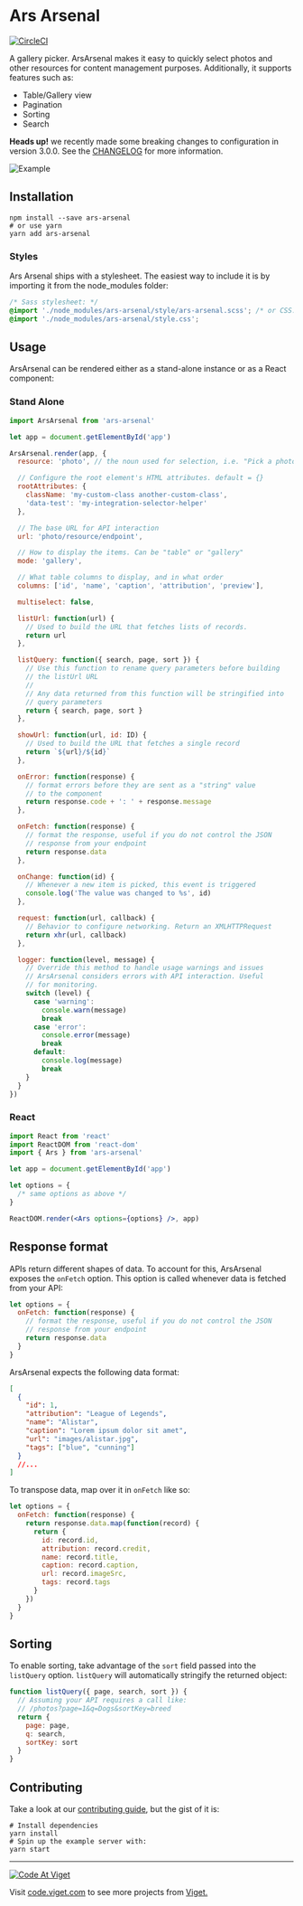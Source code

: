 # Ars Arsenal

[![CircleCI](https://circleci.com/gh/vigetlabs/ars-arsenal.svg?style=svg)](https://circleci.com/gh/vigetlabs/ars-arsenal)

A gallery picker. ArsArsenal makes it easy to quickly select photos and other resources for content management purposes. Additionally, it supports features such as:

- Table/Gallery view
- Pagination
- Sorting
- Search

**Heads up!** we recently made some breaking changes to configuration in version 3.0.0. See the [CHANGELOG](CHANGELOG.md) for more information.

![Example](./screenshots/two-up.png)

## Installation

```shell
npm install --save ars-arsenal
# or use yarn
yarn add ars-arsenal
```

### Styles

Ars Arsenal ships with a stylesheet. The easiest way to include it is by importing it from the node_modules folder:

```scss
/* Sass stylesheet: */
@import './node_modules/ars-arsenal/style/ars-arsenal.scss'; /* or CSS: */
@import './node_modules/ars-arsenal/style.css';
```

## Usage

ArsArsenal can be rendered either as a stand-alone instance or as a React component:

### Stand Alone

```javascript
import ArsArsenal from 'ars-arsenal'

let app = document.getElementById('app')

ArsArsenal.render(app, {
  resource: 'photo', // the noun used for selection, i.e. "Pick a photo"

  // Configure the root element's HTML attributes. default = {}
  rootAttributes: {
    className: 'my-custom-class another-custom-class',
    'data-test': 'my-integration-selector-helper'
  },

  // The base URL for API interaction
  url: 'photo/resource/endpoint',

  // How to display the items. Can be "table" or "gallery"
  mode: 'gallery',

  // What table columns to display, and in what order
  columns: ['id', 'name', 'caption', 'attribution', 'preview'],

  multiselect: false,

  listUrl: function(url) {
    // Used to build the URL that fetches lists of records.
    return url
  },

  listQuery: function({ search, page, sort }) {
    // Use this function to rename query parameters before building
    // the listUrl URL
    //
    // Any data returned from this function will be stringified into
    // query parameters
    return { search, page, sort }
  },

  showUrl: function(url, id: ID) {
    // Used to build the URL that fetches a single record
    return `${url}/${id}`
  },

  onError: function(response) {
    // format errors before they are sent as a "string" value
    // to the component
    return response.code + ': ' + response.message
  },

  onFetch: function(response) {
    // format the response, useful if you do not control the JSON
    // response from your endpoint
    return response.data
  },

  onChange: function(id) {
    // Whenever a new item is picked, this event is triggered
    console.log('The value was changed to %s', id)
  },

  request: function(url, callback) {
    // Behavior to configure networking. Return an XMLHTTPRequest
    return xhr(url, callback)
  },

  logger: function(level, message) {
    // Override this method to handle usage warnings and issues
    // ArsArsenal considers errors with API interaction. Useful
    // for monitoring.
    switch (level) {
      case 'warning':
        console.warn(message)
        break
      case 'error':
        console.error(message)
        break
      default:
        console.log(message)
        break
    }
  }
})
```

### React

```jsx
import React from 'react'
import ReactDOM from 'react-dom'
import { Ars } from 'ars-arsenal'

let app = document.getElementById('app')

let options = {
  /* same options as above */
}

ReactDOM.render(<Ars options={options} />, app)
```

## Response format

APIs return different shapes of data. To account for this, ArsArsenal exposes the `onFetch` option. This option is called whenever data is fetched from your API:

```javascript
let options = {
  onFetch: function(response) {
    // format the response, useful if you do not control the JSON
    // response from your endpoint
    return response.data
  }
}
```

ArsArsenal expects the following data format:

```json
[
  {
    "id": 1,
    "attribution": "League of Legends",
    "name": "Alistar",
    "caption": "Lorem ipsum dolor sit amet",
    "url": "images/alistar.jpg",
    "tags": ["blue", "cunning"]
  }
  //...
]
```

To transpose data, map over it in `onFetch` like so:

```javascript
let options = {
  onFetch: function(response) {
    return response.data.map(function(record) {
      return {
        id: record.id,
        attribution: record.credit,
        name: record.title,
        caption: record.caption,
        url: record.imageSrc,
        tags: record.tags
      }
    })
  }
}
```

## Sorting

To enable sorting, take advantage of the `sort` field passed into the `listQuery` option. `listQuery` will automatically stringify the returned object:

```javascript
function listQuery({ page, search, sort }) {
  // Assuming your API requires a call like:
  // /photos?page=1&q=Dogs&sortKey=breed
  return {
    page: page,
    q: search,
    sortKey: sort
  }
}
```

## Contributing

Take a look at our [contributing guide](./CONTRIBUTING.md), but the gist of it is:

```shell
# Install dependencies
yarn install
# Spin up the example server with:
yarn start
```

---

<a href="http://code.viget.com">
  <img src="http://code.viget.com/github-banner.png" alt="Code At Viget">
</a>

Visit [code.viget.com](http://code.viget.com) to see more projects from [Viget.](https://viget.com)
